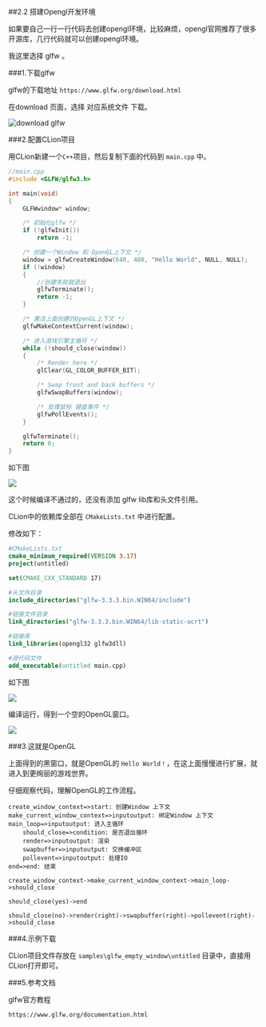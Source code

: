 ##2.2 搭建Opengl开发环境

如果要自己一行一行代码去创建opengl环境，比较麻烦，opengl官网推荐了很多开源库，几行代码就可以创建opengl环境。

我这里选择 glfw 。


###1.下载glfw

glfw的下载地址 `https://www.glfw.org/download.html`

在download 页面，选择 对应系统文件 下载。

![download glfw](../../imgs/opengl_dev_env/dev_env_configure/download_glfw.png)

###2.配置CLion项目

用CLion新建一个`C++`项目，然后复制下面的代码到 `main.cpp` 中。

```c++
//main.cpp
#include <GLFW/glfw3.h>

int main(void)
{
    GLFWwindow* window;

    /* 初始化glfw */
    if (!glfwInit())
        return -1;

    /* 创建一个Window 和 OpenGL上下文 */
    window = glfwCreateWindow(640, 480, "Hello World", NULL, NULL);
    if (!window)
    {
        //创建失败就退出
        glfwTerminate();
        return -1;
    }

    /* 激活上面创建的OpenGL上下文 */
    glfwMakeContextCurrent(window);

    /* 进入游戏引擎主循环 */
    while (!should_close(window))
    {
        /* Render here */
        glClear(GL_COLOR_BUFFER_BIT);

        /* Swap front and back buffers */
        glfwSwapBuffers(window);

        /* 处理鼠标 键盘事件 */
        glfwPollEvents();
    }

    glfwTerminate();
    return 0;
}
```

如下图

![](../../imgs/opengl_dev_env/dev_env_configure/glfw_empty_window_main_cpp.png)

这个时候编译不通过的，还没有添加 glfw lib库和头文件引用。

CLion中的依赖库全部在 `CMakeLists.txt` 中进行配置。

修改如下：

```cmake
#CMakeLists.txt
cmake_minimum_required(VERSION 3.17)
project(untitled)

set(CMAKE_CXX_STANDARD 17)

#头文件目录
include_directories("glfw-3.3.3.bin.WIN64/include")

#链接文件目录
link_directories("glfw-3.3.3.bin.WIN64/lib-static-ucrt")

#链接库
link_libraries(opengl32 glfw3dll)

#源代码文件
add_executable(untitled main.cpp)
```

如下图

![](../../imgs/opengl_dev_env/dev_env_configure/glfw_empty_window_cmakelist.png)

编译运行，得到一个空的OpenGL窗口。

![](../../imgs/opengl_dev_env/dev_env_configure/glfw_empty_window_run.png)




###3.这就是OpenGL

上面得到的黑窗口，就是OpenGL的 `Hello World！`，在这上面慢慢进行扩展，就进入到更绚丽的游戏世界。

仔细观察代码，理解OpenGL的工作流程。


```flow
create_window_context=>start: 创建Window 上下文
make_current_window_context=>inputoutput: 绑定Window 上下文
main_loop=>inputoutput: 进入主循环
    should_close=>condition: 是否退出循环
    render=>inputoutput: 渲染
    swapbuffer=>inputoutput: 交换缓冲区
    pollevent=>inputoutput: 处理IO
end=>end: 结束

create_window_context->make_current_window_context->main_loop->should_close

should_close(yes)->end

should_close(no)->render(right)->swapbuffer(right)->pollevent(right)->should_close
```

###4.示例下载

CLion项目文件存放在 `samples\glfw_empty_window\untitled` 目录中，直接用CLion打开即可。

###5.参考文档

glfw官方教程

    https://www.glfw.org/documentation.html